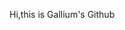 Hi,this is Gallium's Github
<!---
Gallium-LF/Gallium-LF is a ✨ special ✨ repository because its `README.md` (this file) appears on your GitHub profile.
You can click the Preview link to take a look at your changes.
--->
